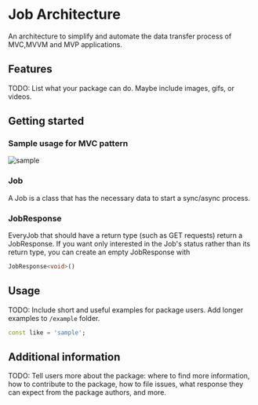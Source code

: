 <!-- 
This README describes the package. If you publish this package to pub.dev,
this README's contents appear on the landing page for your package.

For information about how to write a good package README, see the guide for
[writing package pages](https://dart.dev/guides/libraries/writing-package-pages). 

For general information about developing packages, see the Dart guide for
[creating packages](https://dart.dev/guides/libraries/create-library-packages)
and the Flutter guide for
[developing packages and plugins](https://flutt
er.dev/developing-packages). 
-->

# Job Architecture
An architecture to simplify and automate the data transfer process of MVC,MVVM and MVP applications.

## Features

TODO: List what your package can do. Maybe include images, gifs, or videos.

## Getting started
### Sample usage for MVC pattern
![sample](https://user-images.githubusercontent.com/63963472/236649181-6a01d107-a2cd-4e3f-b9b3-3a20b5d5748c.png)
### Job
  A Job is a class that has the necessary data to start a sync/async process.
### JobResponse
  EveryJob that should have a return type (such as GET requests) return a JobResponse. If you want only interested in the Job's status rather than its return type, you   can create an empty JobResponse with 
  ```dart
  JobResponse<void>()
  ```
## Usage

TODO: Include short and useful examples for package users. Add longer examples
to `/example` folder. 

```dart
const like = 'sample';
```

## Additional information

TODO: Tell users more about the package: where to find more information, how to 
contribute to the package, how to file issues, what response they can expect 
from the package authors, and more.
